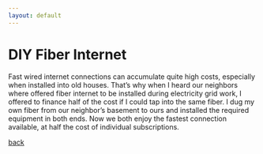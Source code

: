 ```yaml
---
layout: default
---
```


# DIY Fiber Internet

Fast wired internet connections can accumulate quite high costs, especially when installed into old houses. That’s why when I heard our neighbors where offered fiber internet to be installed during electricity grid work, I offered to finance half of the cost if I could tap into the same fiber. I dug my own fiber from our neighbor’s basement to ours and installed the required equipment in both ends. Now we both enjoy the fastest connection available, at half the cost of individual subscriptions.

[back](./)